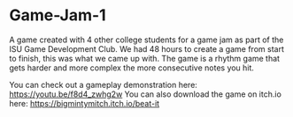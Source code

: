# Game-Jam-1
A game created with 4 other college students for a game jam as part of the ISU Game Development Club.
We had 48 hours to create a game from start to finish, this was what we came up with. The game is a rhythm game that 
gets harder and more complex the more consecutive notes you hit. 

You can check out a gameplay demonstration here: https://youtu.be/f8d4_zwhg2w
You can also download the game on itch.io here:  https://bigmintymitch.itch.io/beat-it

